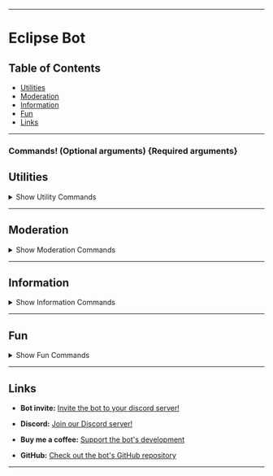 
---

# Eclipse Bot

## Table of Contents
- [Utilities](#utilities)
- [Moderation](#moderation)
- [Information](#information)
- [Fun](#fun)
- [Links](#links)

---

### Commands! (Optional arguments) {Required arguments}

## Utilities <a name="utilities"></a>

<details>
  <summary>Show Utility Commands</summary>

### `cgloves {username}`
- **Description:** Shows the glove data for `{username}`, displaying what gloves they own.

### `convert {num} {unit} {translate}`
- **Description:** Translates `{num}` `{unit}` to `{translate}`.

### `remind {duration} (reason)`
- **Description:** Reminds you in `{duration}` with an optional `(reason)`.

### `translate {language} | {message}`
- **Description:** Translates `{message}` into `{language}`.

</details>

---

## Moderation <a name="moderation"></a>

<details>
  <summary>Show Moderation Commands</summary>

### `clear {amount} (member)`
- **Description:** Clears `{amount}` of messages from `(member)`.

### `purge {amount}`
- **Description:** Clears `{amount}` of messages in the channel.

### `mute {member} {duration} (reason)`
- **Description:** Mutes `{member}` for `{duration}`.

### `unmute {member} (reason)`
- **Description:** Unmutes `{member}`.

### `ban {member} (duration) (reason)`
- **Description:** Bans a member for `(duration)`. Duration is infinite if left blank. `(Reason)` is set to None if blank.

### `unban {member}`
- **Description:** Unbans a banned member.

### `warn {member} {reason}`
- **Description:** Warns `{member}` for `{reason}`.

### `warns {member}`
- **Description:** Check the amount of warns `{member}` has.

### `delete_warn {member} {index}`
- **Description:** Delete the `{index}` (starts at 1) warn of `{member}`.

### `modstats (username)`
- **Description:** Checks the modstats of `(username)`.

### `remove_role {member} {role}`
- **Description:** Revokes `{role}` from `{member}`.

### `give_role {member} {role}`
- **Description:** Grants `{role}` to `{member}`.

### `slowmode (amt)`
- **Description:** Sets the slowmode of your current channel. Removes it if `(amt)` = None.

### `nick {username} {nickname}`
- **Description:** Sets `{username}'s` nickname to `{nickname}`.

</details>

---

## Information <a name="information"></a>

<details>
  <summary>Show Information Commands</summary>

### `ping`
- **Description:** Shows the current ping of the bot to reach your client. Higher values indicate slower responses.

### `help (command)`
- **Description:** Shows the help page for `(command)`. Shows all commands if blank.

### `info`
- **Description:** Shows information about the bot.

### `serverinfo`
- **Description:** Shows information about the server.

### `userinfo (user)`
- **Description:** Shows information about `(user)`. Shows author's info if none specified.

### `avatar (user)`
- **Description:** Shows the avatar of `(user)`. Shows author's avatar if none specified.

</details>

---

## Fun <a name="fun"></a>

<details>
  <summary>Show Fun Commands</summary>

### `say {channelID} {args}`
- **Description:** Says `{args}` in `{channelID}`.

### `DM {user} {message}`
- **Description:** Sends `{message}` to `{user}`.

### `solve {equation}`
- **Description:** Solves basic equations. Note: may be glitchy.

### `ship (arg1) (arg2)`
- **Description:** Checks the compatibility between `{arg1}` and `{arg2}`.

### `fact`
- **Description:** Tells you a fun fact!

### `joke`
- **Description:** Tells you a random joke!

### `dog`
- **Description:** Shows a cute dog.

### `cat`
- **Description:** Shows a cute cat.

### `dice (num)`
- **Description:** Rolls a random number between 1 and `{num}` (defaults to 6 if none specified).

### `coinflip`
- **Description:** Flip a coin!

### `meme`
- **Description:** Shows you a random meme.

### `rps {choice}`
- **Description:** Play the computer in a round of RPS.

</details>

---

## Links <a name="links"></a>
- **Bot invite:** [Invite the bot to your discord server!](https://discord.com/oauth2/authorize?client_id=1227399883938463744&permissions=1531306699975&scope=bot)

- **Discord:** [Join our Discord server!](https://discord.gg/z6JsMzH6XQ)
  
- **Buy me a coffee:** [Support the bot's development](https://www.buymeacoffee.com/lucasliorle)
  
- **GitHub:** [Check out the bot's GitHub repository](https://github.com/LucasLiorLE/EclipseBot)

---
